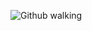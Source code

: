 ![Github walking](https://cdn.dribbble.com/users/906441/screenshots/6364613/walkcyclevector24_dribbble.gif)
